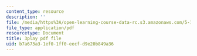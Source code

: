```yaml
---
content_type: resource
description: ''
file: /media/https%3A/open-learning-course-data-rc.s3.amazonaws.com/5-111sc-principles-of-chemical-science-fall-2014/b7a673a31ef01ff0eecfd9e20b849a36_Qg7pQ_CYaIQ.pdf
file_type: application/pdf
resourcetype: Document
title: 3play pdf file
uid: b7a673a3-1ef0-1ff0-eecf-d9e20b849a36
---
```

